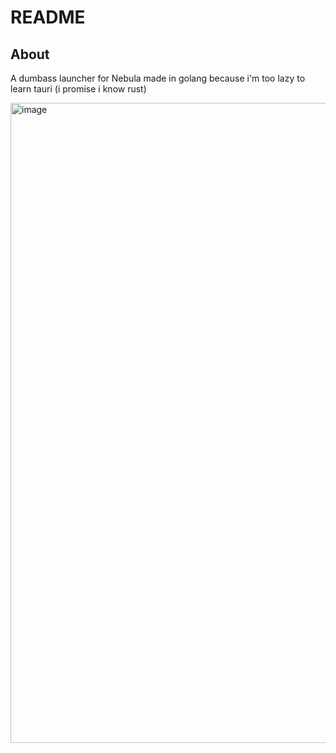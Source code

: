 # README

## About

A dumbass launcher for Nebula made in golang because i'm too lazy to learn tauri (i promise i know rust)

<img width="941" height="1024" alt="image" src="https://github.com/user-attachments/assets/9c8b409a-a0a7-4760-91ea-a79d00d4048e" />

